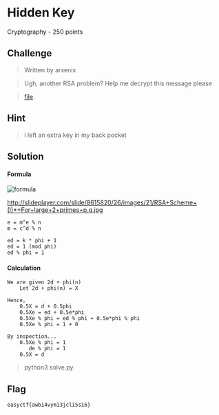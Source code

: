 # Hidden Key
Cryptography - 250 points

## Challenge 
> Written by arxenix

>Ugh, another RSA problem? Help me decrypt this message please

> [file](hiddenkey.txt).

## Hint
> i left an extra key in my back pocket


## Solution

#### Formula
![formula]

[formula]: http://slideplayer.com/slide/8615820/26/images/21/RSA+Scheme+(I)*+For+large+2+primes+p,q.jpg

http://slideplayer.com/slide/8615820/26/images/21/RSA+Scheme+(I)*+For+large+2+primes+p,q.jpg

	e = m^e % n
	m = c^d % n

	ed = k * phi + 1 
	ed = 1 (mod phi)
	ed % phi = 1

#### Calculation

	We are given 2d + phi(n)
		Let 2d + phi(n) = X

	Hence,
		0.5X = d + 0.5phi
		0.5Xe = ed + 0.5e*phi
		0.5Xe % phi = ed % phi + 0.5e*phi % phi
		0.5Xe % phi = 1 + 0

	By inspection...
		0.5Xe % phi = 1
		   de % phi = 1
		0.5X = d

> python3 solve.py 

## Flag
`easyctf{awb14vym13jcli5si6}`